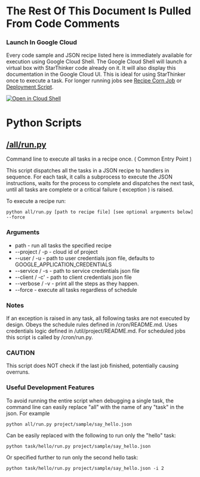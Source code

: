 # The Rest Of This Document Is Pulled From Code Comments

### Launch In Google Cloud

Every code sample and JSON recipe listed here is immediately available for execution using Google Cloud Shell.  The Google Cloud Shell will launch a virtual box with StarThinker code already on it.  It will also display this documentation in the Google Cloud UI.  This is ideal for using StarThinker once to execute a task.  For longer running jobs see [Recipe Corn Job](/cron/README.md) or [Deployment Script](/deploy/README.md).

[![Open in Cloud Shell](http://gstatic.com/cloudssh/images/open-btn.svg)](https://console.cloud.google.com/cloudshell/editor?cloudshell_git_repo=https%3A%2F%2Fgithub.com%2Fgoogle%2Fstarthinker&cloudshell_print=%2FLAUNCH_RECIPE.txt&cloudshell_tutorial=%2Fall%2FREADME.md)


# Python Scripts


## [/all/run.py](/all/run.py)

 Command line to execute all tasks in a recipe once. ( Common Entry Point )

This script dispatches all the tasks in a JSON recipe to handlers in sequence.
For each task, it calls a subprocess to execute the JSON instructions, waits
for the process to complete and dispatches the next task, until all tasks are 
complete or a critical failure ( exception ) is raised.

To execute a recipe run:

`python all/run.py [path to recipe file] [see optional arguments below] --force`

### Arguments

- path - run all tasks the specified recipe
- --project / -p - cloud id of project
- --user / -u - path to user credentials json file, defaults to GOOGLE_APPLICATION_CREDENTIALS
- --service / -s - path to service credentials json file
- --client / -c' - path to client credentials json file
- --verbose / -v - print all the steps as they happen.
- --force - execute all tasks regardless of schedule

### Notes

If an exception is raised in any task, all following tasks are not executed by design.
Obeys the schedule rules defined in /cron/README.md.
Uses credentials logic defined in /util/project/README.md.
For scheduled jobs this script is called by /cron/run.py.

### CAUTION

This script does NOT check if the last job finished, potentially causing overruns.

### Useful Development Features

To avoid running the entire script when debugging a single task, the command line 
can easily replace "all" with the name of any "task" in the json.  For example

`python all/run.py project/sample/say_hello.json`

Can be easily replaced with the following to run only the "hello" task:

`python task/hello/run.py project/sample/say_hello.json`

Or specified further to run only the second hello task:

`python task/hello/run.py project/sample/say_hello.json -i 2`



